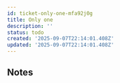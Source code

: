 ```yaml
---
id: ticket-only-one-mfa92j0g
title: Only one
description: ''
status: todo
created: '2025-09-07T22:14:01.408Z'
updated: '2025-09-07T22:14:01.408Z'
---
```


## Notes
